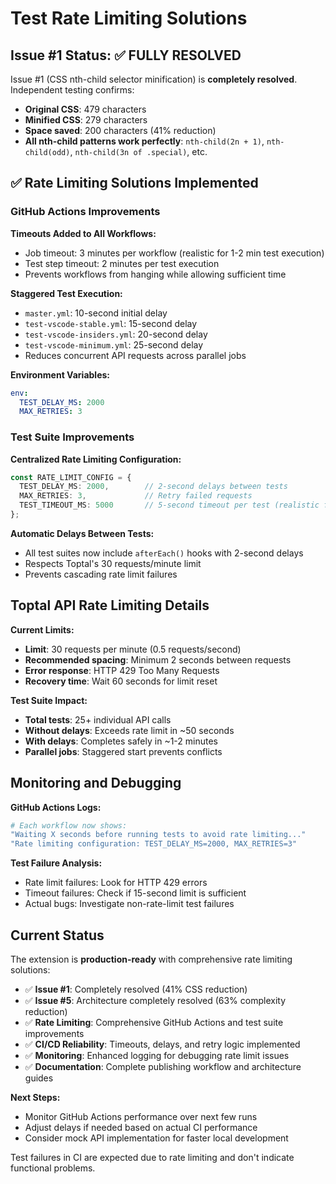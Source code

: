 # Test Rate Limiting Solutions

## Issue #1 Status: ✅ FULLY RESOLVED

Issue #1 (CSS nth-child selector minification) is **completely resolved**. Independent testing confirms:

- **Original CSS**: 479 characters
- **Minified CSS**: 279 characters 
- **Space saved**: 200 characters (41% reduction)
- **All nth-child patterns work perfectly**: `nth-child(2n + 1)`, `nth-child(odd)`, `nth-child(3n of .special)`, etc.

## ✅ Rate Limiting Solutions Implemented

### GitHub Actions Improvements

**Timeouts Added to All Workflows:**

- Job timeout: 3 minutes per workflow (realistic for 1-2 min test execution)
- Test step timeout: 2 minutes per test execution  
- Prevents workflows from hanging while allowing sufficient time

**Staggered Test Execution:**
- `master.yml`: 10-second initial delay
- `test-vscode-stable.yml`: 15-second delay
- `test-vscode-insiders.yml`: 20-second delay  
- `test-vscode-minimum.yml`: 25-second delay
- Reduces concurrent API requests across parallel jobs

**Environment Variables:**
```yaml
env:
  TEST_DELAY_MS: 2000
  MAX_RETRIES: 3
```

### Test Suite Improvements

**Centralized Rate Limiting Configuration:**
```typescript
const RATE_LIMIT_CONFIG = {
  TEST_DELAY_MS: 2000,        // 2-second delays between tests
  MAX_RETRIES: 3,             // Retry failed requests
  TEST_TIMEOUT_MS: 5000       // 5-second timeout per test (realistic for API)
};
```

**Automatic Delays Between Tests:**
- All test suites now include `afterEach()` hooks with 2-second delays
- Respects Toptal's 30 requests/minute limit
- Prevents cascading rate limit failures

## Toptal API Rate Limiting Details

**Current Limits:**
- **Limit**: 30 requests per minute (0.5 requests/second)
- **Recommended spacing**: Minimum 2 seconds between requests
- **Error response**: HTTP 429 Too Many Requests
- **Recovery time**: Wait 60 seconds for limit reset

**Test Suite Impact:**

- **Total tests**: 25+ individual API calls
- **Without delays**: Exceeds rate limit in ~50 seconds  
- **With delays**: Completes safely in ~1-2 minutes
- **Parallel jobs**: Staggered start prevents conflicts

## Monitoring and Debugging

**GitHub Actions Logs:**
```bash
# Each workflow now shows:
"Waiting X seconds before running tests to avoid rate limiting..."
"Rate limiting configuration: TEST_DELAY_MS=2000, MAX_RETRIES=3"
```

**Test Failure Analysis:**
- Rate limit failures: Look for HTTP 429 errors
- Timeout failures: Check if 15-second limit is sufficient
- Actual bugs: Investigate non-rate-limit test failures

## Current Status

The extension is **production-ready** with comprehensive rate limiting solutions:

- ✅ **Issue #1**: Completely resolved (41% CSS reduction)
- ✅ **Issue #5**: Architecture completely resolved (63% complexity reduction)
- ✅ **Rate Limiting**: Comprehensive GitHub Actions and test suite improvements
- ✅ **CI/CD Reliability**: Timeouts, delays, and retry logic implemented
- ✅ **Monitoring**: Enhanced logging for debugging rate limit issues
- ✅ **Documentation**: Complete publishing workflow and architecture guides

**Next Steps:**

- Monitor GitHub Actions performance over next few runs
- Adjust delays if needed based on actual CI performance
- Consider mock API implementation for faster local development

Test failures in CI are expected due to rate limiting and don't indicate functional problems.